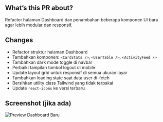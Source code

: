 ## What’s this PR about?
Refactor halaman Dashboard dan penambahan beberapa komponen UI baru agar lebih modular dan responsif.

## Changes
- Refactor struktur halaman Dashboard
- Tambahkan komponen: `<CardStats />`, `<UserTable />`, `<ActivityFeed />`
- Tambahkan dark mode toggle di navbar
- Perbaiki tampilan tombol logout di mobile
- Update layout grid untuk responsif di semua ukuran layar
- Tambahkan loading state saat data user di-fetch
- Bersihkan utility class Tailwind yang tidak terpakai
- Update `react-icons` ke versi terbaru

## Screenshot (jika ada)
![Preview Dashboard Baru](https://via.placeholder.com/800x400?text=Dashboard+UI+Baru)
